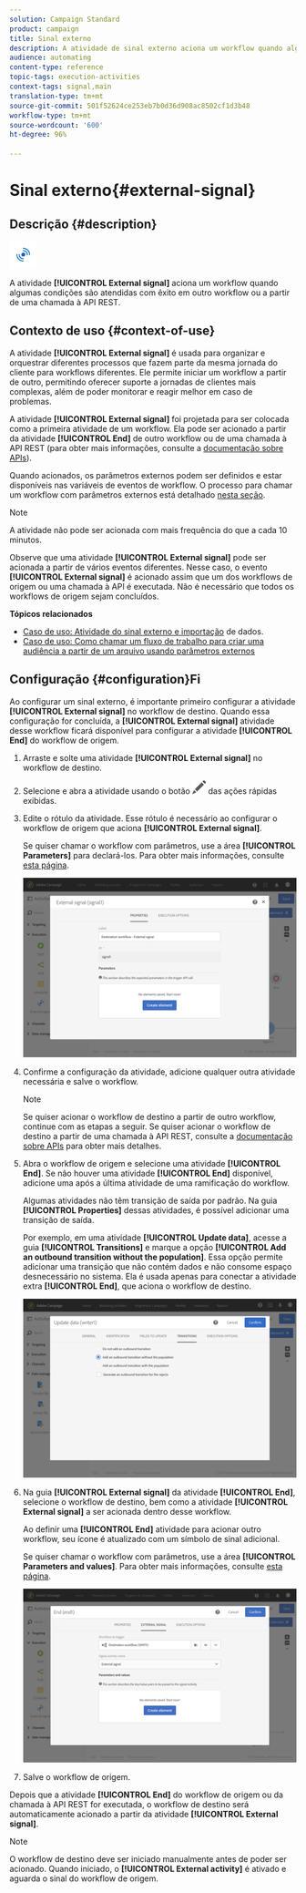 ```yaml
---
solution: Campaign Standard
product: campaign
title: Sinal externo
description: A atividade de sinal externo aciona um workflow quando algumas condições são atendidas com êxito em outro workflow.
audience: automating
content-type: reference
topic-tags: execution-activities
context-tags: signal,main
translation-type: tm+mt
source-git-commit: 501f52624ce253eb7b0d36d908ac8502cf1d3b48
workflow-type: tm+mt
source-wordcount: '600'
ht-degree: 96%

---
```



# Sinal externo{#external-signal}

## Descrição {#description}

![](assets/signal.png)

A atividade **[!UICONTROL External signal]** aciona um workflow quando algumas condições são atendidas com êxito em outro workflow ou a partir de uma chamada à API REST.

## Contexto de uso {#context-of-use}

A atividade **[!UICONTROL External signal]** é usada para organizar e orquestrar diferentes processos que fazem parte da mesma jornada do cliente para workflows diferentes. Ele permite iniciar um workflow a partir de outro, permitindo oferecer suporte a jornadas de clientes mais complexas, além de poder monitorar e reagir melhor em caso de problemas.

A atividade **[!UICONTROL External signal]** foi projetada para ser colocada como a primeira atividade de um workflow. Ela pode ser acionado a partir da atividade **[!UICONTROL End]** de outro workflow ou de uma chamada à API REST (para obter mais informações, consulte a [documentação sobre APIs](../../api/using/triggering-a-signal-activity.md)).

Quando acionados, os parâmetros externos podem ser definidos e estar disponíveis nas variáveis de eventos de workflow. O processo para chamar um workflow com parâmetros externos está detalhado [nesta seção](../../automating/using/calling-a-workflow-with-external-parameters.md).

>[!NOTE]
>
>A atividade não pode ser acionada com mais frequência do que a cada 10 minutos.

Observe que uma atividade **[!UICONTROL External signal]** pode ser acionada a partir de vários eventos diferentes. Nesse caso, o evento **[!UICONTROL External signal]** é acionado assim que um dos workflows de origem ou uma chamada à API é executada. Não é necessário que todos os workflows de origem sejam concluídos.

**Tópicos relacionados**

* [Caso de uso: Atividade do sinal externo e importação](../../automating/using/external-signal-data-import.md) de dados.
* [Caso de uso: Como chamar um fluxo de trabalho para criar uma audiência a partir de um arquivo usando parâmetros externos](../../automating/using/use-case-calling-workflow.md)

## Configuração {#configuration}Fi

Ao configurar um sinal externo, é importante primeiro configurar a atividade **[!UICONTROL External signal]** no workflow de destino. Quando essa configuração for concluída, a **[!UICONTROL External signal]** atividade desse workflow ficará disponível para configurar a atividade **[!UICONTROL End]** do workflow de origem.

1. Arraste e solte uma atividade **[!UICONTROL External signal]** no workflow de destino.
1. Selecione e abra a atividade usando o botão ![](assets/edit_darkgrey-24px.png) das ações rápidas exibidas.
1. Edite o rótulo da atividade. Esse rótulo é necessário ao configurar o workflow de origem que aciona **[!UICONTROL External signal]**.

   Se quiser chamar o workflow com parâmetros, use a área **[!UICONTROL Parameters]** para declará-los. Para obter mais informações, consulte [esta página](../../automating/using/declaring-parameters-external-signal.md).

   ![](assets/external_signal_configuration.png)

1. Confirme a configuração da atividade, adicione qualquer outra atividade necessária e salve o workflow.

   >[!NOTE]
   >
   >Se quiser acionar o workflow de destino a partir de outro workflow, continue com as etapas a seguir. Se quiser acionar o workflow de destino a partir de uma chamada à API REST, consulte a [documentação sobre APIs](../../api/using/triggering-a-signal-activity.md) para obter mais detalhes.

1. Abra o workflow de origem e selecione uma atividade **[!UICONTROL End]**. Se não houver uma atividade **[!UICONTROL End]** disponível, adicione uma após a última atividade de uma ramificação do workflow.

   Algumas atividades não têm transição de saída por padrão. Na guia **[!UICONTROL Properties]** dessas atividades, é possível adicionar uma transição de saída.

   Por exemplo, em uma atividade **[!UICONTROL Update data]**, acesse a guia **[!UICONTROL Transitions]** e marque a opção **[!UICONTROL Add an outbound transition without the population]**. Essa opção permite adicionar uma transição que não contém dados e não consome espaço desnecessário no sistema. Ela é usada apenas para conectar a atividade extra **[!UICONTROL End]**, que aciona o workflow de destino.

   ![](assets/external_signal_empty_transition.png)

1. Na guia **[!UICONTROL External signal]** da atividade **[!UICONTROL End]**, selecione o workflow de destino, bem como a atividade **[!UICONTROL External signal]** a ser acionada dentro desse workflow.

   Ao definir uma **[!UICONTROL End]** atividade para acionar outro workflow, seu ícone é atualizado com um símbolo de sinal adicional.

   Se quiser chamar o workflow com parâmetros, use a área **[!UICONTROL Parameters and values]**. Para obter mais informações, consulte [esta página](../../automating/using/defining-parameters-calling-workflow.md).

   ![](assets/external_signal_end.png)

1. Salve o workflow de origem.

Depois que a atividade **[!UICONTROL End]** do workflow de origem ou da chamada à API REST for executada, o workflow de destino será automaticamente acionado a partir da atividade **[!UICONTROL External signal]**.

>[!NOTE]
>
>O workflow de destino deve ser iniciado manualmente antes de poder ser acionado. Quando iniciado, o **[!UICONTROL External activity]** é ativado e aguarda o sinal do workflow de origem.
